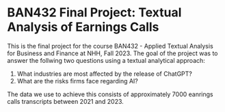 # BAN432 Final Project: Textual Analysis of Earnings Calls

This is the final project for the course BAN432 - Applied Textual Analysis for Business and Finance at NHH, Fall 2023.
The goal of the project was to answer the follwing two questions using a textual analytical approach:
1) What industries are most affected by the release of ChatGPT?
2) What are the risks firms face regarding AI?

The data we use to achieve this consists of approximately 7000 eanrings calls transcripts between 2021 and 2023.
